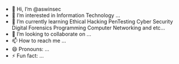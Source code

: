 - 👋 Hi, I’m @aswinsec
- 👀 I’m interested in Information Technology ...
- 🌱 I’m currently learning Ethical Hacking PenTesting Cyber Security Digital Forensics Programming Computer Networking and etc...
- 💞️ I’m looking to collaborate on ...
- 📫 How to reach me ...
- 😄 Pronouns: ...
- ⚡ Fun fact: ...

<!---
aswinsec/aswinsec is a ✨ special ✨ repository because its `README.md` (this file) appears on your GitHub profile.
You can click the Preview link to take a look at your changes.
--->
